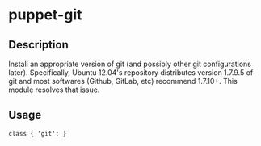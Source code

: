 # puppet-git

## Description
Install an appropriate version of git (and possibly other git configurations
later).  Specifically, Ubuntu 12.04's repository distributes version 1.7.9.5
of git and most softwares (Github, GitLab, etc) recommend 1.7.10+.  This module
resolves that issue.

## Usage

```code
class { 'git': }
```
